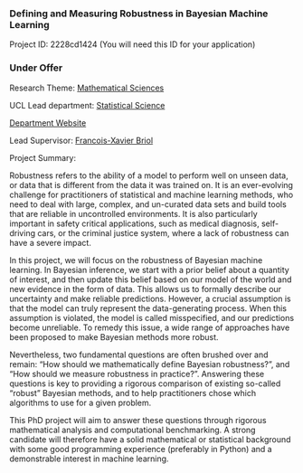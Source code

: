 ### Defining and Measuring Robustness in Bayesian Machine Learning

Project ID: 2228cd1424
(You will need this ID for your application)

### Under Offer

Research Theme: [Mathematical Sciences](../themes/mathematical-sciences.md)

UCL Lead department: [Statistical Science](../departments/statistical-science.md)

[Department Website](https://www.ucl.ac.uk/statistics)

Lead Supervisor: [Francois-Xavier Briol](https://profiles.ucl.ac.uk/72502)

Project Summary:

Robustness refers to the ability of a model to perform well on unseen data, or data that is different from the data it was trained on. It is an ever-evolving challenge for practitioners of statistical and machine learning methods, who need to deal with large, complex, and un-curated data sets and build tools that are reliable in uncontrolled environments. It is also particularly important in safety critical applications, such as medical diagnosis, self-driving cars, or the criminal justice system, where a lack of robustness can have a severe impact.

In this project, we will focus on the robustness of Bayesian machine learning. In Bayesian inference, we start with a prior belief about a quantity of interest, and then update this belief based on our model of the world and new evidence in the form of data. This allows us to formally describe our uncertainty and make reliable predictions. However, a crucial assumption is that the model can truly represent the data-generating process. When this assumption is violated, the model is called misspecified, and our predictions become unreliable. To remedy this issue, a wide range of approaches have been proposed to make Bayesian methods more robust.

Nevertheless, two fundamental questions are often brushed over and remain: “How should we mathematically define Bayesian robustness?”, and “How should we measure robustness in practice?”. Answering these questions is key to providing a rigorous comparison of existing so-called “robust” Bayesian methods, and to help practitioners chose which algorithms to use for a given problem.

This PhD project will aim to answer these questions through rigorous mathematical analysis and computational benchmarking. A strong candidate will therefore have a solid mathematical or statistical background with some good programming experience (preferably in Python) and a demonstrable interest in machine learning.
